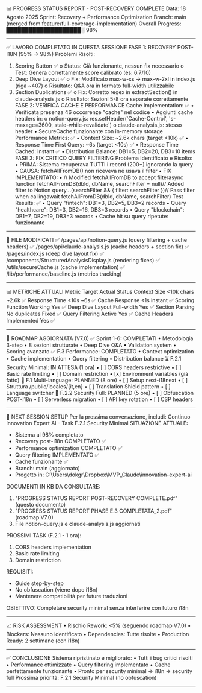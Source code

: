 📊 PROGRESS STATUS REPORT - POST-RECOVERY COMPLETE
Data: 18 Agosto 2025
Sprint: Recovery + Performance Optimization
Branch: main (merged from feature/full-coverage-implementation)
Overall Progress: ████████████████████░ 98%
________________________________________
✅ LAVORO COMPLETATO IN QUESTA SESSIONE
FASE 1: RECOVERY POST-I18N (95% → 98%)
Problemi Risolti:
1.	Scoring Button ✅
o	Status: Già funzionante, nessun fix necessario
o	Test: Genera correttamente score calibrato (es: 6.7/10)
2.	Deep Dive Layout ✅
o	Fix: Modificato max-w-xs → max-w-2xl in index.js (riga ~407)
o	Risultato: Q&A ora in formato full-width utilizzabile
3.	Section Duplications ✅
o	Fix: Corretto regex in extractSection() in claude-analysis.js
o	Risultato: Sezioni 5-8 ora separate correttamente
FASE 2: VERIFICA CACHE E PERFORMANCE
Cache Implementation: ✅
•	Verificata presenza 46 occorrenze "cache" nel codice
•	Aggiunti cache headers in: 
o	notion-query.js: res.setHeader('Cache-Control', 's-maxage=3600, stale-while-revalidate')
o	claude-analysis.js: stesso header
•	SecureCache funzionante con in-memory storage
Performance Metrics: ✅
•	Context Size: ~2.6k chars (target <10k) ✅
•	Response Time First Query: ~6s (target <10s) ✅
•	Response Time Cached: instant ✅
•	Distribution Balance: DB1=5, DB2=20, DB3=10 items
FASE 3: FIX CRITICO QUERY FILTERING
Problema Identificato e Risolto:
•	PRIMA: Sistema recuperava TUTTI i record (200+) ignorando la query
•	CAUSA: fetchAllFromDB() non riceveva né usava il filter
•	FIX IMPLEMENTATO: 
•	// Modified fetchAllFromDB to accept filterasync function fetchAllFromDB(dbId, dbName, searchFilter = null)// Added filter to Notion query...(searchFilter && { filter: searchFilter })// Pass filter when callingawait fetchAllFromDB(dbId, dbName, searchFilter)
Test Results: ✅
•	Query "fintech": DB1=3, DB2=5, DB3=2 records
•	Query "healthcare": DB1=3, DB2=16, DB3=3 records
•	Query "blockchain": DB1=7, DB2=19, DB3=3 records
•	Cache hit su query ripetute: funzionante
________________________________________
📁 FILE MODIFICATI
✅ /pages/api/notion-query.js (query filtering + cache headers)
✅ /pages/api/claude-analysis.js (cache headers + section fix)
✅ /pages/index.js (deep dive layout fix)
✅ /components/StructuredAnalysisDisplay.js (rendering fixes)
✅ /utils/secureCache.js (cache implementation)
✅ /lib/performance/baseline.js (metrics tracking)
________________________________________
📊 METRICHE ATTUALI
Metric	Target	Actual	Status
Context Size	<10k chars	~2.6k	✅
Response Time	<10s	~6s	✅
Cache Response	<1s	instant	✅
Scoring Function	Working	Yes	✅
Deep Dive Layout	Full-width	Yes	✅
Section Parsing	No duplicates	Fixed	✅
Query Filtering	Active	Yes	✅
Cache Headers	Implemented	Yes	✅
________________________________________
🚀 ROADMAP AGGIORNATA (V7.0)
✅ Sprint 1-6: COMPLETATI
•	Metodologia 3-step
•	8 sezioni strutturate
•	Deep Dive Q&A
•	Validation system
•	Scoring avanzato
✅ F.3 Performance: COMPLETATO
•	Context optimization
•	Cache implementation
•	Query filtering
•	Distribution balance
⏳ F.2.1 Security Minimal: IN ATTESA (1 ora)
•	[ ] CORS headers restrictive
•	[ ] Basic rate limiting
•	[ ] Domain restriction
•	[x] Environment variables (già fatto)
📅 F.1 Multi-language: PLANNED (8 ore)
•	[ ] Setup next-i18next
•	[ ] Struttura /public/locales/{it,en}
•	[ ] Translation Shield pattern
•	[ ] Language switcher
📅 F.2.2 Security Full: PLANNED (5 ore)
•	[ ] Obfuscation POST-i18n
•	[ ] Serverless migration
•	[ ] API key rotation
•	[ ] CSP headers
________________________________________
🎯 NEXT SESSION SETUP
Per la prossima conversazione, includi:
Continuo Innovation Expert AI - Task F.2.1 Security Minimal
SITUAZIONE ATTUALE:
- Sistema al 98% completato
- Recovery post-i18n COMPLETATO ✅
- Performance optimization COMPLETATO ✅
- Query filtering IMPLEMENTATO ✅
- Cache funzionante ✅
- Branch: main (aggiornato)
- Progetto in: C:\Users\dokgr\Dropbox\MVP_Claude\innovation-expert-ai

DOCUMENTI IN KB DA CONSULTARE:
1. "PROGRESS STATUS REPORT POST-RECOVERY COMPLETE.pdf" (questo documento)
2. "PROGRESS STATUS REPORT PHASE E.3 COMPLETATA_2.pdf" (roadmap V7.0)
3. File notion-query.js e claude-analysis.js aggiornati

PROSSIMI TASK (F.2.1 - 1 ora):
1. CORS headers implementation
2. Basic rate limiting
3. Domain restriction

REQUISITI:
- Guide step-by-step
- No obfuscation (viene dopo i18n)
- Mantenere compatibilità per future traduzioni

OBIETTIVO: Completare security minimal senza interferire con futuro i18n
________________________________________
📈 RISK ASSESSMENT
•	Rischio Rework: <5% (seguendo roadmap V7.0)
•	Blockers: Nessuno identificato
•	Dependencies: Tutte risolte
•	Production Ready: 2 settimane (con i18n)
________________________________________
✅ CONCLUSIONE
Sistema ripristinato e migliorato:
•	Tutti i bug critici risolti
•	Performance ottimizzate
•	Query filtering implementato
•	Cache perfettamente funzionante
•	Pronto per security minimal → i18n → security full
Prossima priorità: F.2.1 Security Minimal (no obfuscation)
________________________________________